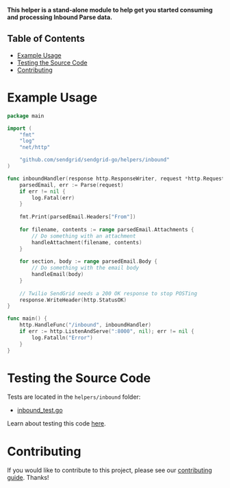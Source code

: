 **This helper is a stand-alone module to help get you started consuming and processing Inbound Parse data.**

## Table of Contents

* [Example Usage](#example-usage)
* [Testing the Source Code](#testing)
* [Contributing](#contributing)

# Example Usage

```go
package main

import (
	"fmt"
	"log"
	"net/http"

	"github.com/sendgrid/sendgrid-go/helpers/inbound"
)

func inboundHandler(response http.ResponseWriter, request *http.Request) {
	parsedEmail, err := Parse(request)
	if err != nil {
		log.Fatal(err)
	}
    
	fmt.Print(parsedEmail.Headers["From"])
	
	for filename, contents := range parsedEmail.Attachments {
		// Do something with an attachment
		handleAttachment(filename, contents)
	}
    
	for section, body := range parsedEmail.Body {
		// Do something with the email body
		handleEmail(body)
	}
    
	// Twilio SendGrid needs a 200 OK response to stop POSTing
	response.WriteHeader(http.StatusOK)
}

func main() {
	http.HandleFunc("/inbound", inboundHandler)
	if err := http.ListenAndServe(":8000", nil); err != nil {
		log.Fatalln("Error")
	}
}
```

<a name="testing"></a>
# Testing the Source Code

Tests are located in the `helpers/inbound` folder:

- [inbound_test.go](inbound_test.go)

Learn about testing this code [here](../../CONTRIBUTING.md#testing).

<a name="contributing"></a>
# Contributing

If you would like to contribute to this project, please see our [contributing guide](../../CONTRIBUTING.md). Thanks!
